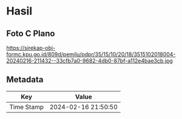 # Hasil

## Foto C Plano

https://sirekap-obj-formc.kpu.go.id/809d/pemilu/pdpr/35/15/10/20/18/3515102018004-20240216-211432--33cfb7a0-9682-4db0-87bf-a112e4bae3cb.jpg


## Metadata

| Key        | Value               |
| ---------- | ------------------- |
| Time Stamp | 2024-02-16 21:50:50 |



